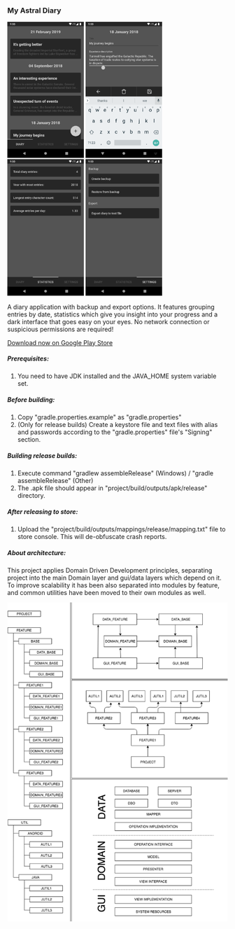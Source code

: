 ### My Astral Diary
<img src="assets/web/screenshot_1.png" alt="screenshot 1" width="175" />&nbsp;<img src="assets/web/screenshot_2.png" alt="screenshot 2" width="175" />&nbsp;<img src="assets/web/screenshot_3.png" alt="screenshot 3" width="175" />&nbsp;<img src="assets/web/screenshot_4.png" alt="screenshot 4" width="175" />

A diary application with backup and export options. It features grouping entries by date, statistics which give you insight into your progress and a dark interface that goes easy on your eyes.
No network connection or suspicious permissions are required!

[Download now on Google Play Store](https://play.google.com/store/apps/details?id=com.sengami.myastraldiary)
##### Prerequisites:

1. You need to have JDK installed and the JAVA_HOME system variable set.

##### Before building:

1. Copy "gradle.properties.example" as "gradle.properties"
2. (Only for release builds) Create a keystore file and text files with alias and passwords according to the "gradle.properties" file's "Signing" section.

##### Building release builds:

1. Execute command "gradlew assembleRelease" (Windows) / "gradle assembleRelease" (Other)
2. The .apk file should appear in "project/build/outputs/apk/release" directory.

##### After releasing to store:

1. Upload the "project/build/outputs/mappings/release/mapping.txt" file to store console. This will de-obfuscate crash reports.

##### About architecture:

This project applies Domain Driven Development principles, separating project into the main Domain layer and gui/data layers which depend on it. To improve scalability it has been also separated into modules by feature, and common utilities have been moved to their own modules as well.

<img src="assets/web/architecture_diagram.png" alt="architecture diagram" width="720" />